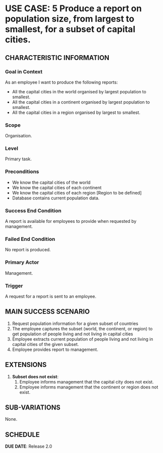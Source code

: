 # USE CASE: 5 Produce a report on population size, from largest to smallest, for a subset of capital cities.

## CHARACTERISTIC INFORMATION

### Goal in Context

As an employee I want to produce the following reports:
* All the capital cities in the world organised by largest population to smallest.
* All the capital cities in a continent organised by largest population to smallest.
* All the capital cities in a region organised by largest to smallest.

### Scope

Organisation.

### Level

Primary task.

### Preconditions

* We know the capital cities of the world
* We know the capital cities of each continent
* We know the capital cities of each region [Region to be defined]
* Database contains current population data.

### Success End Condition

A report is available for employees to provide when requested by management.

### Failed End Condition

No report is produced.

### Primary Actor

Management.

### Trigger

A request for a report is sent to an employee.

## MAIN SUCCESS SCENARIO

1. Request population information for a given subset of countries
2. The employee captures the subset (world, the continent, or region) to get population of people living and not living in capital cities
3. Employee extracts current population of people living and not living in capital cities of the given subset.
4. Employee provides report to management.

## EXTENSIONS

1. **Subset does not exist**:
    1. Employee informs management that the capital city does not exist.
    2. Employee informs management that the continent or region does not exist.

## SUB-VARIATIONS

None.

## SCHEDULE

**DUE DATE**: Release 2.0